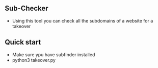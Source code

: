 ## Sub-Checker 
* Using this tool you can check all the subdomains of a website for a takeover 

## Quick start
* Make sure ypu have subfinder installed 
* python3 takeover.py 
